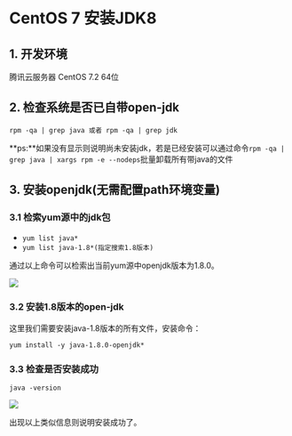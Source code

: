 # CentOS 7 安装JDK8

## 1. 开发环境

腾讯云服务器 CentOS 7.2 64位

## 2. 检查系统是否已自带open-jdk

```text
rpm -qa | grep java 或者 rpm -qa | grep jdk
```

**ps:**如果没有显示则说明尚未安装jdk，若是已经安装可以通过命令`rpm -qa | grep java | xargs rpm -e --nodeps`批量卸载所有带java的文件

## 3. 安装openjdk\(无需配置path环境变量\)

### 3.1 检索yum源中的jdk包

* `yum list java*`
* `yum list java-1.8*(指定搜索1.8版本)`

通过以上命令可以检索出当前yum源中openjdk版本为1.8.0。

![](https://image.ldbmcs.com/2019-09-18-090801.jpg)

### 3.2 安装1.8版本的open-jdk

这里我们需要安装java-1.8版本的所有文件，安装命令：

```text
yum install -y java-1.8.0-openjdk*
```

### 3.3 检查是否安装成功

`java -version`

![](https://image.ldbmcs.com/2019-09-18-090841.jpg)

出现以上类似信息则说明安装成功了。

